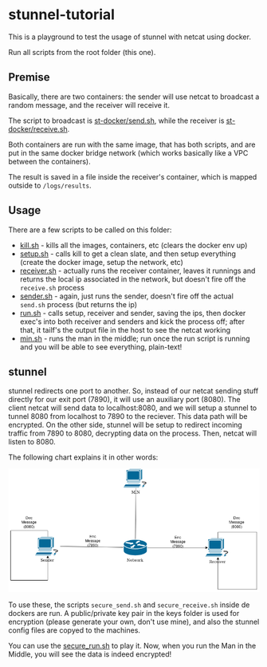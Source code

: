 # stunnel-tutorial

This is a playground to test the usage of stunnel with netcat using docker.

Run all scripts from the root folder (this one).

## Premise

Basically, there are two containers: the sender will use netcat to broadcast a random message, and the receiver will receive it.

The script to broadcast is [st-docker/send.sh](st-docker/send.sh), while the receiver is [st-docker/receive.sh](st-docker/receive.sh).

Both containers are run with the same image, that has both scripts, and are put in the same docker bridge network (which works basically like a VPC between the containers).

The result is saved in a file inside the receiver's container, which is mapped outside to `/logs/results`.

## Usage

There are a few scripts to be called on this folder:

* [kill.sh](kill.sh) - kills all the images, containers, etc (clears the docker env up)
* [setup.sh](setup.sh) - calls kill to get a clean slate, and then setup everything (create the docker image, setup the network, etc)
* [receiver.sh](receiver.sh) - actually runs the receiver container, leaves it runnings and returns the local ip associated in the network, but doesn't fire off the `receive.sh` process
* [sender.sh](sender.sh) - again, just runs the sender, doesn't fire off the actual `send.sh` process (but returns the ip)
* [run.sh](run.sh) - calls setup, receiver and sender, saving the ips, then docker exec's into both receiver and senders and kick the process off; after that, it tailf's the output file in the host to see the netcat working
* [min.sh](min.sh) - runs the man in the middle; run once the run script is running and you will be able to see everything, plain-text!

## stunnel

stunnel redirects one port to another. So, instead of our netcat sending stuff directly for our exit port (7890), it will use an auxiliary port (8080). The client netcat will send data to localhost:8080, and we will setup a stunnel to tunnel 8080 from localhost to 7890 to the reciever. This data path will be encrypted. On the other side, stunnel will be setup to redirect incoming traffic from 7890 to 8080, decrypting data on the process. Then, netcat will listen to 8080.

The following chart explains it in other words:

![chart](chart.png)

To use these, the scripts `secure_send.sh` and `secure_receive.sh` inside de dockers are run. A public/private key pair in the keys folder is used for encryption (please generate your own, don't use mine), and also the stunnel config files are copyed to the machines.

You can use the [secure_run.sh](secure_run.sh) to play it. Now, when you run the Man in the Middle, you will see the data is indeed encrypted!
